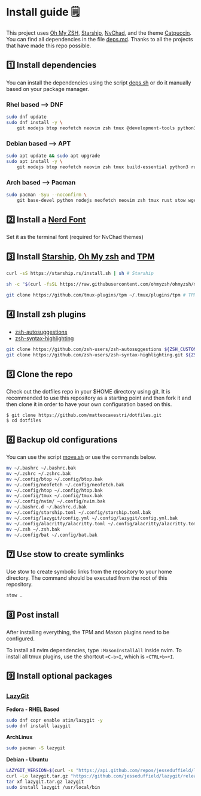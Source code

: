 # Install guide 🗒️

This project uses [Oh My ZSH](https://ohmyz.sh/), [Starship](https://starship.rs/), [NvChad](https://nvchad.com/), and the theme [Catpuccin](https://github.com/catppuccin/catppuccin).
You can find all dependencies in the file [deps.md](https://github.com/matteocavestri/dotfiles/blob/main/docs/deps.md).
Thanks to all the projects that have made this repo possible.

## 1️⃣ Install dependencies

You can install the dependencies using the script [deps.sh](https://github.com/matteocavestri/dotfiles/blob/main/.scripts/deps.sh) or do it manually based on your package manager.

### Rhel based --> DNF

```bash
sudo dnf update
sudo dnf install -y \
    git nodejs btop neofetch neovim zsh tmux @development-tools python3 rust stow wget curl fzf ripgrep go zoxide pass gdb eza bat libuv libuv-devel
```

### Debian based --> APT

```bash
sudo apt update && sudo apt upgrade
sudo apt install -y \
    git nodejs btop neofetch neovim zsh tmux build-essential python3 rustc stow wget curl fzf ripgrep golang zoxide pass gdb eza bat
```

### Arch based --> Pacman

```bash
sudo pacman -Syu --noconfirm \
    git base-devel python nodejs neofetch neovim zsh tmux rust stow wget curl btop fzf ripgrep go zoxide pass gdb eza bat
```

## 2️⃣ Install a [Nerd Font](https://www.nerdfonts.com/font-downloads)

Set it as the terminal font (required for NvChad themes)

## 3️⃣ Install [Starship](https://starship.rs/), [Oh My zsh](https://ohmyz.sh/#install) and [TPM](https://github.com/tmux-plugins/tpm)

```bash
curl -sS https://starship.rs/install.sh | sh # Starship

sh -c "$(curl -fsSL https://raw.githubusercontent.com/ohmyzsh/ohmyzsh/master/tools/install.sh)" # Oh My zsh

git clone https://github.com/tmux-plugins/tpm ~/.tmux/plugins/tpm # TPM
```

## 4️⃣ Install zsh plugins

- [zsh-autosuggestions](https://github.com/zsh-users/zsh-autosuggestions/tree/master)
- [zsh-syntax-highlighting](https://github.com/zsh-users/zsh-syntax-highlighting/tree/master)

```bash
git clone https://github.com/zsh-users/zsh-autosuggestions ${ZSH_CUSTOM:-~/.oh-my-zsh/custom}/plugins/zsh-autosuggestions # zsh-autosuggestions
git clone https://github.com/zsh-users/zsh-syntax-highlighting.git ${ZSH_CUSTOM:-~/.oh-my-zsh/custom}/plugins/zsh-syntax-highlighting # zsh-syntax-highlighting
```

## 5️⃣ Clone the repo

Check out the dotfiles repo in your $HOME directory using git.
It is recommended to use this repository as a starting point and then fork it and then clone it in order to have your own configuration based on this.

```
$ git clone https://github.com/matteocavestri/dotfiles.git
$ cd dotfiles
```

## 6️⃣ Backup old configurations

You can use the script [move.sh](https://github.com/matteocavestri/dotfiles/blob/main/.scripts/move.sh) or use the commands below.

```bash
mv ~/.bashrc ~/.bashrc.bak
mv ~/.zshrc ~/.zshrc.bak
mv ~/.config/btop ~/.config/btop.bak
mv ~/.config/neofetch ~/.config/neofetch.bak
mv ~/.config/htop ~/.config/htop.bak
mv ~/.config/tmux ~/.config/tmux.bak
mv ~/.config/nvim/ ~/.config/nvim.bak
mv ~/.bashrc.d ~/.bashrc.d.bak
mv ~/.config/starship.toml ~/.config/starship.toml.bak
mv ~/.config/lazygit/config.yml ~/.config/lazygit/config.yml.bak
mv ~/.config/alacritty/alacritty.toml ~/.config/alacritty/alacritty.toml.bak
mv ~/.zsh ~/.zsh.bak
mv ~/.config/bat ~/.config/bat.bak

```

## 7️⃣ Use stow to create symlinks

Use stow to create symbolic links from the repository to your home directory.
The command should be executed from the root of this repository.

```bash
stow .
```

## 8️⃣ Post install

After installing everything, the TPM and Mason plugins need to be configured.

To install all nvim dependencies, type `:MasonInstallAll` inside nvim.
To install all tmux plugins, use the shortcut `<C-b>I`, which is `<CTRL+b>+I`.

## 9️⃣ Install optional packages

### [LazyGit](https://github.com/jesseduffield/lazygit)

**Fedora - RHEL Based**

```bash
sudo dnf copr enable atim/lazygit -y
sudo dnf install lazygit
```

**ArchLinux**

```bash
sudo pacman -S lazygit
```

**Debian - Ubuntu**

```bash
LAZYGIT_VERSION=$(curl -s "https://api.github.com/repos/jesseduffield/lazygit/releases/latest" | grep -Po '"tag_name": "v\K[^"]*')
curl -Lo lazygit.tar.gz "https://github.com/jesseduffield/lazygit/releases/latest/download/lazygit_${LAZYGIT_VERSION}_Linux_x86_64.tar.gz"
tar xf lazygit.tar.gz lazygit
sudo install lazygit /usr/local/bin
```
